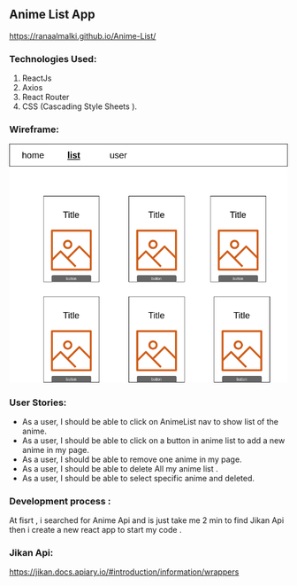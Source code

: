 
## Anime List App 
https://ranaalmalki.github.io/Anime-List/
</hr>

### Technologies Used:

1. ReactJs
2. Axios
3. React Router
4. CSS (Cascading Style Sheets ).

### Wireframe:
![wireframe](UntitledDiagram.png)

### User Stories:
* As a user, I should be able to click on AnimeList nav to show list of the anime.
* As a user, I should be able to click on a button in anime list to add a new anime in my page.
* As a user, I should be able to remove one anime in my page.
* As a user, I should be able to delete All  my anime list .
* As a user, I should be able to  select specific anime and deleted.

### Development process :
At fisrt , i searched for Anime Api and is just take me 2 min to find Jikan Api then i create a new react app to start my code .

### Jikan Api:
https://jikan.docs.apiary.io/#introduction/information/wrappers
